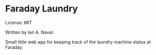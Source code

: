 Faraday Laundry
===============

License: MIT

Written by Ian A. Naval.

Small little web app for keeping track of the laundry machine status at
Faraday. 
